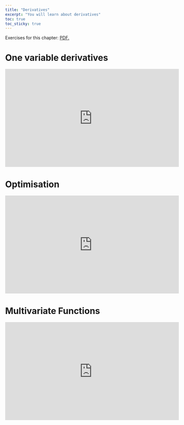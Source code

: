 ```yaml
---
title: "Derivatives"
excerpt: "You will learn about derivatives"
toc: true
toc_sticky: true
---
```


<script src="https://unpkg.com/vanilla-back-to-top@7.2.1/dist/vanilla-back-to-top.min.js"></script>
<script>addBackToTop()</script>

Exercises for this chapter: <a href="https://lazarskiopencourses.github.io/courses/mathematics_for_data_science/derivatives.pdf" target="_blank">PDF.</a>

# One variable derivatives

<iframe width="560" height="315" src="https://www.youtube.com/embed/?playlist=tj-zQ9cklcg,EV7GcicnTlk,Mz_aeQqxDTc,HPsC9Ytfr64,4YzMHyBnXsU,CQwnuzLxnMs,tjMh5Pl6sFI,D9Oli4NXHuM,2v2lfRXZWJ0,1I7x9KE6Cyo,Rn7q5SPLyTo,_I49T7gJPVo,_8hz4ZBCG5w,mQrHRCGpTo8,5Sh1fEz-J3c,d4cEzzJ5uTQ,TcUj_jyGAz8,8OTRR5PVWVo," title="YouTube video player" frameborder="0" allow="accelerometer; autoplay; clipboard-write; encrypted-media; gyroscope; picture-in-picture" allowfullscreen></iframe>

# Optimisation

<iframe width="560" height="315" src="https://www.youtube.com/embed/?playlist=ns7gf8r_RmQ,zpxd9ix5wjU,ADIep7oIl9g,iDb9hov80Tw,smhuafroL9I" title="YouTube video player" frameborder="0" allow="accelerometer; autoplay; clipboard-write; encrypted-media; gyroscope; picture-in-picture" allowfullscreen></iframe>

# Multivariate Functions

<iframe width="560" height="315" src="https://www.youtube.com/embed/?playlist=lEimoESjLg4,u0MLB0SDx4g,QezzR9eG7J8,sicay8HX4SM,INfcQEADRFY,0loqZAOqftA,NgjAIcpMAqU,-H6IdSMZ2CA" title="YouTube video player" frameborder="0" allow="accelerometer; autoplay; clipboard-write; encrypted-media; gyroscope; picture-in-picture" allowfullscreen></iframe>